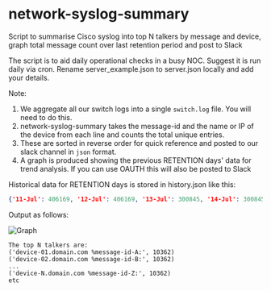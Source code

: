 # network-syslog-summary
Script to summarise Cisco syslog into top N talkers by message and device, graph total message count over last retention
period and post to Slack 

The script is to aid daily operational checks in a busy NOC. 
Suggest it is run daily via cron.  Rename server_example.json to server.json locally and add your details.

Note:
1. We aggregate all our switch logs into a single ```switch.log``` file. You will need to do this.
2. network-syslog-summary takes the message-id and the name or IP of the device from each line and counts the total 
unique entries. 
3. These are sorted in reverse order for quick reference and posted to our slack channel in ```json``` format.
4. A graph is produced showing the previous RETENTION days' data for trend analysis. If you can use OAUTH this will 
also be posted to Slack

Historical data for RETENTION days is stored in history.json like this:
```json
{'11-Jul': 406169, '12-Jul': 406169, '13-Jul': 300845, '14-Jul': 300845, '15-Jul': 229195}
```

Output as follows:  

![Graph](https://github.com/guymorrell/network-syslog-summary/blob/master/myplot.png)

```
The top N talkers are:
('device-01.domain.com %message-id-A:', 10362)
('device-02.domain.com %message-id-B:', 10362)
...
('device-N.domain.com %message-id-Z:', 10362)
etc
```

